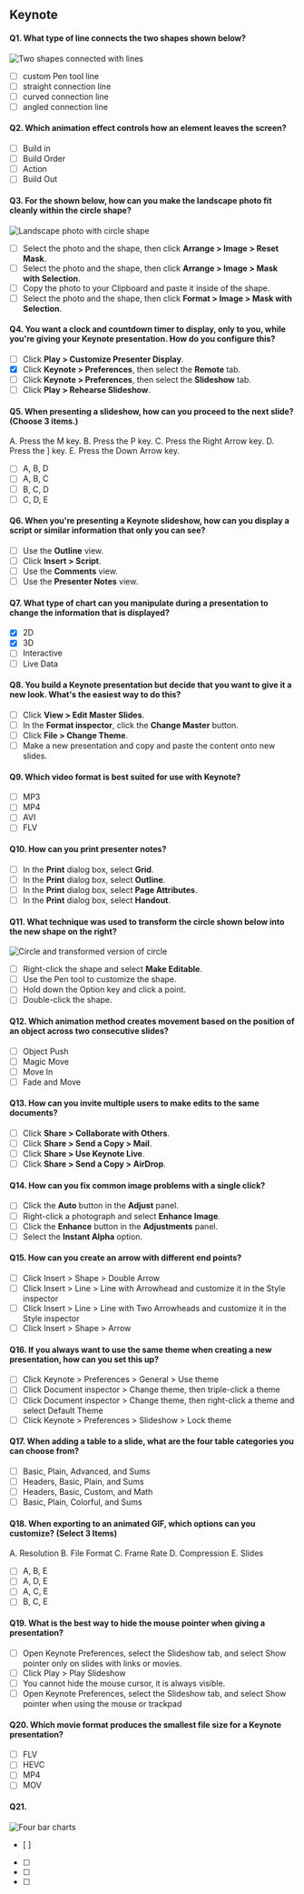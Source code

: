 ## Keynote

#### Q1. What type of line connects the two shapes shown below?

![Two shapes connected with lines](images/Q1.png?raw=png)

- [ ] custom Pen tool line
- [ ] straight connection line
- [ ] curved connection line
- [ ] angled connection line

#### Q2. Which animation effect controls how an element leaves the screen?

- [ ] Build in
- [ ] Build Order
- [ ] Action
- [ ] Build Out

#### Q3. For the shown below, how can you make the landscape photo fit cleanly within the circle shape?

![Landscape photo with circle shape](images/Q3.png?raw=png)

- [ ] Select the photo and the shape, then click **Arrange > Image > Reset Mask**.
- [ ] Select the photo and the shape, then click **Arrange > Image > Mask with Selection**.
- [ ] Copy the photo to your Clipboard and paste it inside of the shape.
- [ ] Select the photo and the shape, then click **Format > Image > Mask with Selection**.

#### Q4. You want a clock and countdown timer to display, only to you, while you're giving your Keynote presentation. How do you configure this?

- [ ] Click **Play > Customize Presenter Display**.
- [x] Click **Keynote > Preferences**, then select the **Remote** tab.
- [ ] Click **Keynote > Preferences**, then select the **Slideshow** tab.
- [ ] Click **Play > Rehearse Slideshow**.

#### Q5. When presenting a slideshow, how can you proceed to the next slide? (Choose 3 items.)

A. Press the M key.
B. Press the P key.
C. Press the Right Arrow key.
D. Press the ] key.
E. Press the Down Arrow key.

- [ ] A, B, D
- [ ] A, B, C
- [ ] B, C, D
- [ ] C, D, E

#### Q6. When you're presenting a Keynote slideshow, how can you display a script or similar information that only you can see?

- [ ] Use the **Outline** view.
- [ ] Click **Insert > Script**.
- [ ] Use the **Comments** view.
- [ ] Use the **Presenter Notes** view.

#### Q7. What type of chart can you manipulate during a presentation to change the information that is displayed?

- [x] 2D
- [x] 3D
- [ ] Interactive
- [ ] Live Data

#### Q8. You build a Keynote presentation but decide that you want to give it a new look. What's the easiest way to do this?

- [ ] Click **View > Edit Master Slides**.
- [ ] In the **Format inspector**, click the **Change Master** button.
- [ ] Click **File > Change Theme**.
- [ ] Make a new presentation and copy and paste the content onto new slides.

#### Q9. Which video format is best suited for use with Keynote?

- [ ] MP3
- [ ] MP4
- [ ] AVI
- [ ] FLV

#### Q10. How can you print presenter notes?

- [ ] In the **Print** dialog box, select **Grid**.
- [ ] In the **Print** dialog box, select **Outline**.
- [ ] In the **Print** dialog box, select **Page Attributes**.
- [ ] In the **Print** dialog box, select **Handout**.

#### Q11. What technique was used to transform the circle shown below into the new shape on the right?

![Circle and transformed version of circle](images/Q11.png?raw=png)

- [ ] Right-click the shape and select **Make Editable**.
- [ ] Use the Pen tool to customize the shape.
- [ ] Hold down the Option key and click a point.
- [ ] Double-click the shape.

#### Q12. Which animation method creates movement based on the position of an object across two consecutive slides?

- [ ] Object Push
- [ ] Magic Move
- [ ] Move In
- [ ] Fade and Move

#### Q13. How can you invite multiple users to make edits to the same documents?

- [ ] Click **Share > Collaborate with Others**.
- [ ] Click **Share > Send a Copy > Mail**.
- [ ] Click **Share > Use Keynote Live**.
- [ ] Click **Share > Send a Copy > AirDrop**.

#### Q14. How can you fix common image problems with a single click?

- [ ] Click the **Auto** button in the **Adjust** panel.
- [ ] Right-click a photograph and select **Enhance Image**.
- [ ] Click the **Enhance** button in the **Adjustments** panel.
- [ ] Select the **Instant Alpha** option.

#### Q15. How can you create an arrow with different end points?

- [ ] Click Insert > Shape > Double Arrow
- [ ] Click Insert > Line > Line with Arrowhead and customize it in the Style inspector
- [ ] Click Insert > Line > Line with Two Arrowheads and customize it in the Style inspector
- [ ] Click Insert > Shape > Arrow

#### Q16. If you always want to use the same theme when creating a new presentation, how can you set this up?

- [ ] Click Keynote > Preferences > General > Use theme
- [ ] Click Document inspector > Change theme, then triple-click a theme
- [ ] Click Document inspector > Change theme, then right-click a theme and select Default Theme
- [ ] Click Keynote > Preferences > Slideshow > Lock theme

#### Q17. When adding a table to a slide, what are the four table categories you can choose from?

- [ ] Basic, Plain, Advanced, and Sums
- [ ] Headers, Basic, Plain, and Sums
- [ ] Headers, Basic, Custom, and Math
- [ ] Basic, Plain, Colorful, and Sums

#### Q18. When exporting to an animated GIF, which options can you customize? (Select 3 Items)
A. Resolution
B. File Format
C. Frame Rate
D. Compression
E. Slides

- [ ] A, B, E
- [ ] A, D, E
- [ ] A, C, E
- [ ] B, C, E

#### Q19. What is the best way to hide the mouse pointer when giving a presentation?

- [ ] Open Keynote Preferences, select the Slideshow tab, and select Show pointer only on slides with links or movies.
- [ ] Click Play > Play Slideshow
- [ ] You cannot hide the mouse cursor, it is always visible.
- [ ] Open Keynote Preferences, select the Slideshow tab, and select Show pointer when using the mouse or trackpad

#### Q20. Which movie format produces the smallest file size for a Keynote presentation?

- [ ] FLV
- [ ] HEVC
- [ ] MP4
- [ ] MOV

#### Q21. 
![Four bar charts](images/Q21.png?raw=png)
- [ ] 
- [ ] 
- [ ] 
- [ ] 
